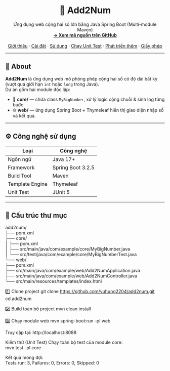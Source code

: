 <a name="readme-top"></a>

<div align="center">
  <h1 align="center">🧮 Add2Num</h1>
  <p align="center">
    Ứng dụng web cộng hai số lớn bằng Java Spring Boot (Multi-module Maven)
    <br />
    <a href="https://github.com/vuhung2204/add2num"><strong>→ Xem mã nguồn trên GitHub</strong></a>
    <br />
    <br />
    <a href="#about">Giới thiệu</a> ·
    <a href="#install">Cài đặt</a> ·
    <a href="#usage">Sử dụng</a> ·
    <a href="#test">Chạy Unit Test</a> ·
    <a href="#roadmap">Phát triển thêm</a> ·
    <a href="#license">Giấy phép</a>
  </p>
</div>

---

## 🧩 About <a name="about"></a>

**Add2Num** là ứng dụng web mô phỏng phép cộng hai số có độ dài bất kỳ (vượt quá giới hạn `int` hoặc `long` trong Java).  
Dự án gồm hai module độc lập:

- 🧠 **core/** — chứa class `MyBigNumber`, xử lý logic cộng chuỗi & sinh log từng bước.  
- 🌐 **web/** — ứng dụng Spring Boot + Thymeleaf hiển thị giao diện nhập số và kết quả.

---

## ⚙️ Công nghệ sử dụng

| Loại | Công nghệ |
|------|------------|
| Ngôn ngữ | Java 17+ |
| Framework | Spring Boot 3.2.5 |
| Build Tool | Maven |
| Template Engine | Thymeleaf |
| Unit Test | JUnit 5 |

---

## 📁 Cấu trúc thư mục

add2num/ <br />
├── pom.xml  <br />
├── core/ <br />
│   ├── pom.xml <br />
│   ├── src/main/java/com/example/core/MyBigNumber.java <br />
│   └── src/test/java/com/example/core/MyBigNumberTest.java <br />
└── web/ <br />
    ├── pom.xml <br />
    ├── src/main/java/com/example/web/Add2NumApplication.java <br />
    ├── src/main/java/com/example/web/Add2NumController.java <br />
    └── src/main/resources/templates/index.html <br />


1️⃣ Clone project
git clone https://github.com/vuhung2204/add2num.git
<br />
cd add2num

2️⃣ Build toàn bộ project
mvn clean install

3️⃣ Chạy module web
mvn spring-boot:run -pl web

Truy cập tại: http://localhost:8088

Kiểm thử (Unit Test) <a name="test"></a>
Chạy toàn bộ test của module core: <br />
mvn test -pl core

Kết quả mong đợi: <br />
Tests run: 3, Failures: 0, Errors: 0, Skipped: 0
